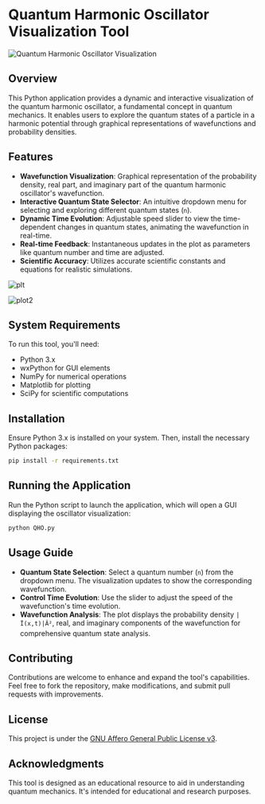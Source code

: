 # Quantum Harmonic Oscillator Visualization Tool
![Quantum Harmonic Oscillator Visualization](https://github.com/LoQiseaking69/QHO/blob/main/IMG_7503.PNG)

## Overview
This Python application provides a dynamic and interactive visualization of the quantum harmonic oscillator, a fundamental concept in quantum mechanics. It enables users to explore the quantum states of a particle in a harmonic potential through graphical representations of wavefunctions and probability densities.

## Features
- **Wavefunction Visualization**: Graphical representation of the probability density, real part, and imaginary part of the quantum harmonic oscillator's wavefunction.
- **Interactive Quantum State Selector**: An intuitive dropdown menu for selecting and exploring different quantum states (`n`).
- **Dynamic Time Evolution**: Adjustable speed slider to view the time-dependent changes in quantum states, animating the wavefunction in real-time.
- **Real-time Feedback**: Instantaneous updates in the plot as parameters like quantum number and time are adjusted.
- **Scientific Accuracy**: Utilizes accurate scientific constants and equations for realistic simulations.

![plt](https://github.com/LoQiseaking69/QHO/blob/main/plots/Plt.PNG)

![plot2]()

## System Requirements
To run this tool, you'll need:
- Python 3.x
- wxPython for GUI elements
- NumPy for numerical operations
- Matplotlib for plotting
- SciPy for scientific computations

## Installation
Ensure Python 3.x is installed on your system. Then, install the necessary Python packages:

```bash
pip install -r requirements.txt
```

## Running the Application
Run the Python script to launch the application, which will open a GUI displaying the oscillator visualization:

```bash
python QHO.py
```

## Usage Guide
- **Quantum State Selection**: Select a quantum number (`n`) from the dropdown menu. The visualization updates to show the corresponding wavefunction.
- **Control Time Evolution**: Use the slider to adjust the speed of the wavefunction's time evolution.
- **Wavefunction Analysis**: The plot displays the probability density `|Ï(x,t)|Â²`, real, and imaginary components of the wavefunction for comprehensive quantum state analysis.

## Contributing
Contributions are welcome to enhance and expand the tool's capabilities. Feel free to fork the repository, make modifications, and submit pull requests with improvements.

## License
This project is under the [GNU Affero General Public License v3](https://github.com/LoQiseaking69/QHO/blob/main/LICENSE).

## Acknowledgments
This tool is designed as an educational resource to aid in understanding quantum mechanics. It's intended for educational and research purposes.
